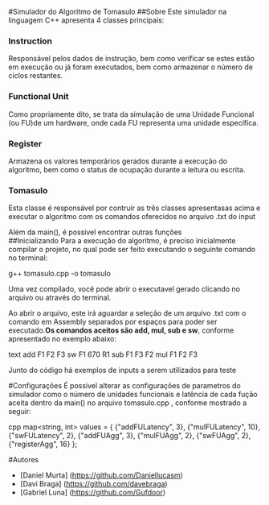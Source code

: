 #Simulador do Algoritmo de Tomasulo
##Sobre
Este simulador na linguagem C++ apresenta 4 classes principais:
### Instruction
Responsável pelos dados de instrução, bem como verificar se estes estão em execução ou já foram executados, bem como armazenar o número de ciclos restantes.
### Functional Unit
Como propriamente dito, se trata da simulação de uma Unidade Funcional (ou FU)de um hardware, onde cada FU representa uma unidade específica.
### Register
Armazena os valores temporários gerados durante a execução do algoritmo, bem como o status de ocupação durante a leitura ou escrita.
### Tomasulo
Esta classe é responsável por contruir as três classes apresentasas acima e executar o algoritmo com os comandos oferecidos no arquivo .txt do input

Além da main(), é possivel encontrar outras funções  
##Inicializando
Para a execução do algoritmo, é preciso inicialmente compilar o projeto, no qual pode ser feito executando o seguinte comando no terminal:

g++ tomasulo.cpp -o tomasulo 

Uma vez compilado, você pode abrir o executavel gerado clicando no arquivo ou através do terminal.

Ao abrir o arquivo, este irá aguardar a seleção de um arquivo .txt com o comando em Assembly separados por espaços para poder ser executado.**Os comandos aceitos são add, mul, sub e sw**, conforme apresentado no exemplo abaixo:

text 
add F1 F2 F3
sw F1 670 R1
sub F1 F3 F2
mul F1 F2 F3

Junto do código há exemplos de inputs a serem utilizados para teste

#Configurações
É possivel alterar as configurações de parametros do simulador como o número de unidades funcionais e latência de cada fução aceita dentro da main() no arquivo tomasulo.cpp , conforme mostrado a seguir:

cpp 
   map<string, int> values = {
        {"addFULatency", 3},
        {"mulFULatency", 10},
        {"swFULatency", 2},
        {"addFUAgg", 3},
        {"mulFUAgg", 2},
        {"swFUAgg", 2},
        {"registerAgg", 16}
    };


#Autores

- [Daniel Murta] (https://github.com/Daniellucasm)
- [Davi Braga] (https://github.com/davebraga)
- [Gabriel Luna] (https://github.com/Gufdoor)